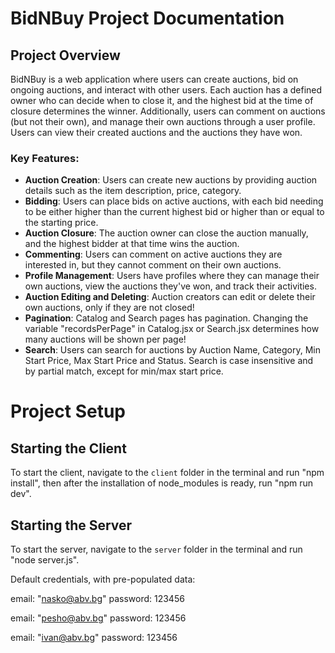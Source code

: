 # BidNBuy Project Documentation

## Project Overview
BidNBuy is a web application where users can create auctions, bid on ongoing auctions, and interact with other users. Each auction has a defined owner who can decide when to close it, and the highest bid at the time of closure determines the winner. Additionally, users can comment on auctions (but not their own), and manage their own auctions through a user profile. Users can view their created auctions and the auctions they have won.

### Key Features:
- **Auction Creation**: Users can create new auctions by providing auction details such as the item description, price, category.
- **Bidding**: Users can place bids on active auctions, with each bid needing to be either higher than the current highest bid or higher than or equal to the starting price.
- **Auction Closure**: The auction owner can close the auction manually, and the highest bidder at that time wins the auction.
- **Commenting**: Users can comment on active auctions they are interested in, but they cannot comment on their own auctions.
- **Profile Management**: Users have profiles where they can manage their own auctions, view the auctions they've won, and track their activities.
- **Auction Editing and Deleting**: Auction creators can edit or delete their own auctions, only if they are not closed!
- **Pagination**: Catalog and Search pages has pagination. Changing the variable "recordsPerPage" in Catalog.jsx or Search.jsx determines how many auctions will be shown per page!
- **Search**: Users can search for auctions by Auction Name, Category, Min Start Price, Max Start Price and Status. Search is case insensitive and by partial match, except for min/max start price.

# Project Setup

## Starting the Client
To start the client, navigate to the `client` folder in the terminal and run "npm install", then after the installation of node_modules is ready, run "npm run dev".

## Starting the Server
To start the server, navigate to the `server` folder in the terminal and run "node server.js".

Default credentials, with pre-populated data:

email: "nasko@abv.bg"
password: 123456

email: "pesho@abv.bg"
password: 123456

email: "ivan@abv.bg"
password: 123456